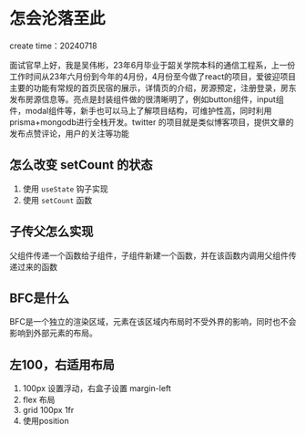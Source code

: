 # 怎会沦落至此

create time：20240718

面试官早上好，我是吴伟彬，23年6月毕业于韶关学院本科的通信工程系，上一份工作时间从23年六月份到今年的4月份，4月份至今做了react的项目，爱彼迎项目主要的功能有常规的首页民宿的展示，详情页的介绍，房源预定，注册登录，房东发布房源信息等。亮点是封装组件做的很清晰明了，例如button组件，input组件，modal组件等，新手也可以马上了解项目结构，可维护性高，同时利用prisma+mongodb进行全栈开发。twitter 的项目就是类似博客项目，提供文章的发布点赞评论，用户的关注等功能

## 怎么改变 setCount 的状态

1. 使用 `useState` 钩子实现
2. 使用 `setCount` 函数

## 子传父怎么实现

父组件传递一个函数给子组件，子组件新建一个函数，并在该函数内调用父组件传递过来的函数

## BFC是什么

BFC是一个独立的渲染区域，元素在该区域内布局时不受外界的影响，同时也不会影响到外部元素的布局。

## 左100，右适用布局

1. 100px 设置浮动，右盒子设置 margin-left
2. flex 布局
3. grid 100px 1fr
4. 使用position



